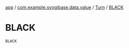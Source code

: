 [app](../../index.md) / [com.example.syogibase.data.value](../index.md) / [Turn](index.md) / [BLACK](./-b-l-a-c-k.md)

# BLACK

`BLACK`